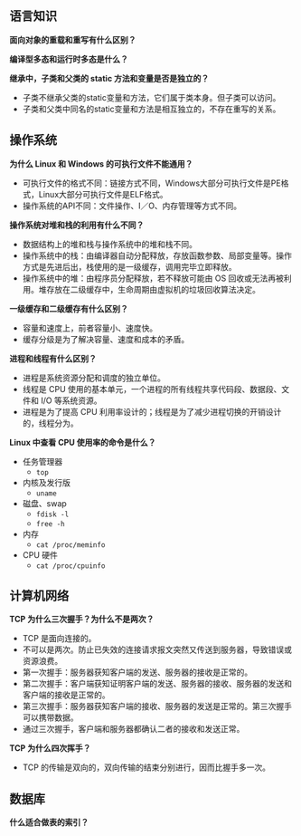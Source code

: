 ## 语言知识

**面向对象的重载和重写有什么区别？**



**编译型多态和运行时多态是什么？**



**继承中，子类和父类的 static 方法和变量是否是独立的？**

- 子类不继承父类的static变量和方法，它们属于类本身。但子类可以访问。
- 子类和父类中同名的static变量和方法是相互独立的，不存在重写的关系。



## 操作系统

**为什么 Linux 和 Windows 的可执行文件不能通用？**

- 可执行文件的格式不同：链接方式不同，Windows大部分可执行文件是PE格式，Linux大部分可执行文件是ELF格式。
- 操作系统的API不同：文件操作、I／O、内存管理等方式不同。



**操作系统对堆和栈的利用有什么不同？**

- 数据结构上的堆和栈与操作系统中的堆和栈不同。
- 操作系统中的栈：由编译器自动分配释放，存放函数参数、局部变量等。操作方式是先进后出，栈使用的是一级缓存，调用完毕立即释放。
- 操作系统中的堆：由程序员分配释放，若不释放可能由 OS 回收或无法再被利用。堆存放在二级缓存中，生命周期由虚拟机的垃圾回收算法决定。



**一级缓存和二级缓存有什么区别？**

- 容量和速度上，前者容量小、速度快。
- 缓存分级是为了解决容量、速度和成本的矛盾。



**进程和线程有什么区别？**

- 进程是系统资源分配和调度的独立单位。
- 线程是 CPU 使用的基本单元，一个进程的所有线程共享代码段、数据段、文件和 I/O 等系统资源。
- 进程是为了提高 CPU 利用率设计的；线程是为了减少进程切换的开销设计的，线程分为。



**Linux 中查看 CPU 使用率的命令是什么？**

- 任务管理器 
  - `top`
- 内核及发行版 
  - `uname`
- 磁盘、swap
  - `fdisk -l`
  - `free -h`
- 内存
  - `cat /proc/meminfo`
- CPU 硬件
  - `cat /proc/cpuinfo`



## 计算机网络

**TCP 为什么三次握手？为什么不是两次？**

- TCP 是面向连接的。
- 不可以是两次。防止已失效的连接请求报文突然又传送到服务器，导致错误或资源浪费。
- 第一次握手：服务器获知客户端的发送、服务器的接收是正常的。
- 第二次握手：客户端获知证明客户端的发送、服务器的接收、服务器的发送和客户端的接收是正常的。
- 第三次握手：服务器获知客户端的接收、服务器的发送是正常的。第三次握手可以携带数据。
- 通过三次握手，客户端和服务器都确认二者的接收和发送正常。



**TCP 为什么四次挥手？**

- TCP 的传输是双向的，双向传输的结束分别进行，因而比握手多一次。



## 数据库

**什么适合做表的索引？**



